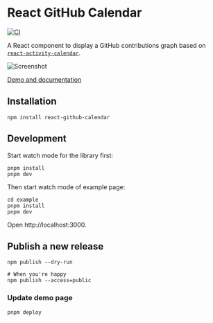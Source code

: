 # React GitHub Calendar

[![CI](https://github.com/grubersjoe/react-github-calendar/actions/workflows/test.yml/badge.svg)](https://github.com/grubersjoe/react-github-calendar/actions/workflows/test.yml)

A React component to display a GitHub contributions graph based on
[`react-activity-calendar`](https://github.com/grubersjoe/react-activity-calendar).

![Screenshot](preview.png?v3)

[Demo and documentation](https://grubersjoe.github.io/react-github-calendar/)

## Installation

```shell
npm install react-github-calendar
```

## Development

Start watch mode for the library first:

```shell
pnpm install
pnpm dev
```

Then start watch mode of example page:

```shell
cd example
pnpm install
pnpm dev
```

Open http://localhost:3000.

## Publish a new release

```shell
npm publish --dry-run

# When you're happy
npm publish --access=public
```

### Update demo page

```shell
pnpm deploy
```
